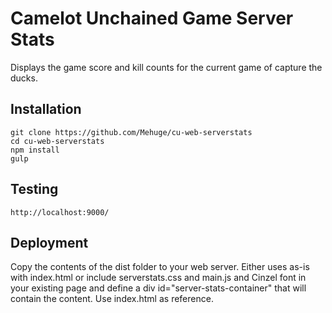 # Camelot Unchained Game Server Stats

Displays the game score and kill counts for the current game of capture the ducks.

## Installation

    git clone https://github.com/Mehuge/cu-web-serverstats
    cd cu-web-serverstats
    npm install
    gulp
  
## Testing

    http://localhost:9000/
  
## Deployment

Copy the contents of the dist folder to your web server.  Either uses as-is with index.html 
or include serverstats.css and main.js and Cinzel font in your existing page and define a 
div id="server-stats-container" that will contain the content.  Use index.html as reference.
